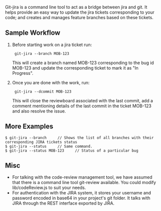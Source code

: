 
Git-jira is a command line tool to act as a bridge between jira and git. It helps provide an easy way to update the
jira tickets corresponding to your code; and creates and manages feature branches based on these tickets.

Sample Workflow
---------------

1. Before starting work on a jira ticket run:

        git-jira --branch MOB-123
    This will create a branch named MOB-123 corresponding to the bug id MOB-123 and update the corresponding ticket to
mark it as "In Progress".
2. Once you are done with the work, run:

        git-jira --dcommit MOB-123
    This will close the reviewboard associated with the last commit, add a comment mentioning details of the last commit
in the ticket MOB-123 and also resolve the issue.

More Examples
-------------

    $ git-jira --branch     // Shows the list of all branches with their corresponding JIRA tickets status
    $ git-jira --status     // Same command.
    $ git-jira --status MOB-123     // Status of a particular bug


Misc
----
* For talking with the code-review management tool, we have assumed that there is a command line tool git-review
available. You could modify lib/codeReview.js to suit your needs.
* For authentication with the JIRA system, it stores your username and password encoded in base64 in your project's git
folder. It talks with JIRA through the REST interface exported by JIRA.
